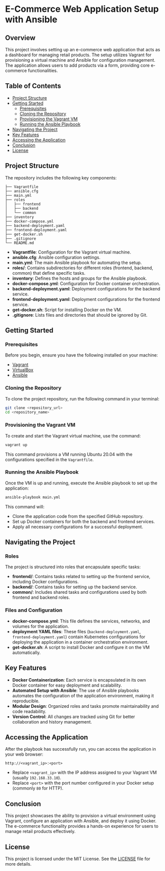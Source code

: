 # E-Commerce Web Application Setup with Ansible

## Overview

This project involves setting up an e-commerce web application that acts as a dashboard for managing retail products. The setup utilizes Vagrant for provisioning a virtual machine and Ansible for configuration management. The application allows users to add products via a form, providing core e-commerce functionalities.

## Table of Contents

- [Project Structure](#project-structure)
- [Getting Started](#getting-started)
  - [Prerequisites](#prerequisites)
  - [Cloning the Repository](#cloning-the-repository)
  - [Provisioning the Vagrant VM](#provisioning-the-vagrant-vm)
  - [Running the Ansible Playbook](#running-the-ansible-playbook)
- [Navigating the Project](#navigating-the-project)
- [Key Features](#key-features)
- [Accessing the Application](#accessing-the-application)
- [Conclusion](#conclusion)
- [License](#license)

## Project Structure

The repository includes the following key components:

```
├── Vagrantfile
├── ansible.cfg
├── main.yml
├── roles
│   ├── frontend
│   ├── backend
│   └── common
├── inventory
├── docker-compose.yml
├── backend-deployment.yaml
├── frontend-deployment.yaml
├── get-docker.sh
├── .gitignore
└── README.md
```

- **Vagrantfile**: Configuration for the Vagrant virtual machine.
- **ansible.cfg**: Ansible configuration settings.
- **main.yml**: The main Ansible playbook for automating the setup.
- **roles/**: Contains subdirectories for different roles (frontend, backend, common) that define specific tasks.
- **inventory**: Defines the hosts and groups for the Ansible playbook.
- **docker-compose.yml**: Configuration for Docker container orchestration.
- **backend-deployment.yaml**: Deployment configurations for the backend service.
- **frontend-deployment.yaml**: Deployment configurations for the frontend service.
- **get-docker.sh**: Script for installing Docker on the VM.
- **.gitignore**: Lists files and directories that should be ignored by Git.

## Getting Started

### Prerequisites

Before you begin, ensure you have the following installed on your machine:

- [Vagrant](https://www.vagrantup.com/downloads)
- [VirtualBox](https://www.virtualbox.org/wiki/Downloads)
- [Ansible](https://www.ansible.com/products/ansible)

### Cloning the Repository

To clone the project repository, run the following command in your terminal:

```bash
git clone <repository_url>
cd <repository_name>
```

### Provisioning the Vagrant VM

To create and start the Vagrant virtual machine, use the command:

```bash
vagrant up
```

This command provisions a VM running Ubuntu 20.04 with the configurations specified in the `Vagrantfile`.

### Running the Ansible Playbook

Once the VM is up and running, execute the Ansible playbook to set up the application:

```bash
ansible-playbook main.yml
```

This command will:

- Clone the application code from the specified GitHub repository.
- Set up Docker containers for both the backend and frontend services.
- Apply all necessary configurations for a successful deployment.

## Navigating the Project

### Roles

The project is structured into roles that encapsulate specific tasks:

- **frontend/**: Contains tasks related to setting up the frontend service, including Docker configurations.
- **backend/**: Contains tasks for setting up the backend service.
- **common/**: Includes shared tasks and configurations used by both frontend and backend roles.

### Files and Configuration

- **docker-compose.yml**: This file defines the services, networks, and volumes for the application.
- **deployment YAML files**: These files (`backend-deployment.yaml`, `frontend-deployment.yaml`) contain Kubernetes configurations for deploying the application in a container orchestration environment.
- **get-docker.sh**: A script to install Docker and configure it on the VM automatically.

## Key Features

- **Docker Containerization**: Each service is encapsulated in its own Docker container for easy deployment and scalability.
- **Automated Setup with Ansible**: The use of Ansible playbooks automates the configuration of the application environment, making it reproducible.
- **Modular Design**: Organized roles and tasks promote maintainability and code readability.
- **Version Control**: All changes are tracked using Git for better collaboration and history management.

## Accessing the Application

After the playbook has successfully run, you can access the application in your web browser:

```
http://<vagrant_ip>:<port>
```

- Replace `<vagrant_ip>` with the IP address assigned to your Vagrant VM (usually `192.168.33.10`).
- Replace `<port>` with the port number configured in your Docker setup (commonly `80` for HTTP).

## Conclusion

This project showcases the ability to provision a virtual environment using Vagrant, configure an application with Ansible, and deploy it using Docker. The e-commerce functionality provides a hands-on experience for users to manage retail products effectively.

## License

This project is licensed under the MIT License. See the [LICENSE](LICENSE) file for more details.
